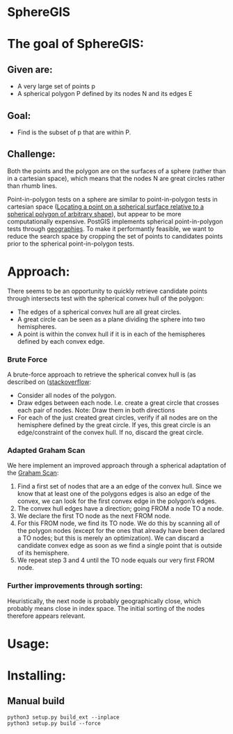 # SphereGIS


# The goal of SphereGIS:

## Given are:

* A very large set of points p
* A spherical polygon P defined by its nodes N and its edges E

## Goal:
* Find is the subset of p that are within P.

## Challenge: 
Both the points and the polygon are on the surfaces of a sphere (rather than in a cartesian space), which means that the nodes N are great circles rather than rhumb lines.

Point-in-polygon tests on a sphere are similar to point-in-polygon tests in cartesian space ([Locating a point on a spherical surface relative to a spherical polygon of arbitrary shape](http://doi.org/10.1007/BF00894449)), but appear to be more computationally expensive. PostGIS implements spherical point-in-polygon tests through [geographies](https://postgis.net/workshops/postgis-intro/geography.html).
To make it performantly feasible, we want to reduce the search space by cropping the set of points to candidates points prior to the spherical point-in-polygon tests.

# Approach:
There seems to be an opportunity to quickly retrieve candidate points through intersects test with the spherical convex hull of the polygon:

* The edges of a spherical convex hull are all great circles. 
* A great circle can be seen as a plane dividing the sphere into two hemispheres.
* A point is within the convex hull if it is in each of the hemispheres defined by each convex edge.

### Brute Force
A brute-force approach to retrieve the spherical convex hull is (as described on ([stackoverflow](https://stackoverflow.com/a/60958182):

* Consider all nodes of the polygon.
* Draw edges between each node. I.e. create a great circle that crosses each pair of nodes. Note: Draw them in both directions
* For each of the just created great circles, verify if all nodes are on the hemisphere defined by the great circle. If yes, this great circle is an edge/constraint of the convex hull. If no, discard the great circle.

### Adapted Graham Scan 
We here implement an improved approach through a spherical adaptation of the [Graham Scan](https://en.wikipedia.org/wiki/Graham_scan):

1. Find a first set of nodes that are a an edge of the convex hull. Since we know that at least one of the polygons edges is also an edge of the convex, we can look for the first convex edge in the polygon’s edges.
2. The convex hull edges have a direction; going FROM a node TO a node. 
3. We declare the first TO node as the next FROM node.
4. For this FROM node, we find its TO node. We do this by scanning all of the polygon nodes (except for the ones that already have been declared a TO nodes; but this is merely an optimization). We can discard a candidate convex edge as soon as we find a single point that is outside of its hemisphere.
5. We repeat step 3 and 4 until the TO node equals our very first FROM node.

### Further improvements through sorting:
Heuristically, the next node is probably geographically close, which probably means close in index space. The initial sorting of the nodes therefore appears relevant.

# Usage:

# Installing:

## Manual build
    
    python3 setup.py build_ext --inplace
    python3 setup.py build --force 
